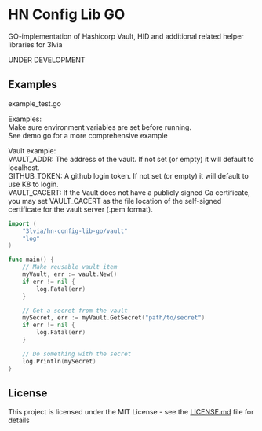 # HN Config Lib GO  
  
GO-implementation of Hashicorp Vault, HID and additional related helper libraries for 3lvia  
  
UNDER DEVELOPMENT

## Examples  

example_test.go

Examples:  
Make sure environment variables are set before running.  
See demo.go for a more comprehensive example  

Vault example:  
VAULT_ADDR: The address of the vault. If not set (or empty) it will default to localhost.  
GITHUB_TOKEN: A github login token. If not set (or empty) it will default to use K8 to login.  
VAULT_CACERT: If the Vault does not have a publicly signed Ca certificate, you may set VAULT_CACERT as the file location of the self-signed certificate for the vault server (.pem format).

```GO
import (
    "3lvia/hn-config-lib-go/vault"
    "log"
)

func main() {
    // Make reusable vault item
    myVault, err := vault.New()
    if err != nil {
        log.Fatal(err)
    }

    // Get a secret from the vault
    mySecret, err := myVault.GetSecret("path/to/secret")
    if err != nil {
        log.Fatal(err)
    }

    // Do something with the secret
    log.Println(mySecret)
}
```
  
## License  
  
This project is licensed under the MIT License - see the [LICENSE.md](LICENSE.md) file for details  
